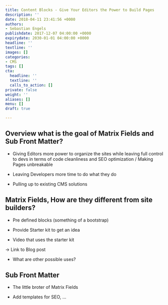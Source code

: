 ```yaml
---
title: Content Blocks - Give Your Editors the Power to Build Pages
description: ''
date: 2018-04-11 23:41:56 +0000
authors:
- Sebastian Engels
publishdate: 2017-12-07 04:00:00 +0000
expirydate: 2030-01-01 04:00:00 +0000
headline: ''
textline: ''
images: []
categories:
- CMS
tags: []
cta:
  headline: ''
  textline: ''
  calls_to_action: []
private: false
weight: ''
aliases: []
menu: []
draft: true

---
```

## Overview what is the goal of Matrix Fields and Sub Front Matter?

- Giving Editors more power to organize the sites while leaving full control to devs in terms of code cleanliness and SEO optimization / Making Pages unbreakable

- Leaving Developers more time to do what they do

- Pulling up to existing CMS solutions

## Matrix Fields, How are they different from site builders?

- Pre defined blocks (something of a bootstrap)

- Provide Starter kit to get an idea

- Video that uses the starter kit

-> Link to Blog post

- What are other possible uses?

## Sub Front Matter

- The little broter of Matrix Fields

- Add templates for SEO, ...